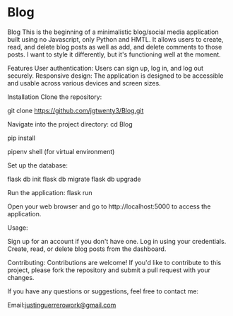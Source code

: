 # Blog

Blog
This is the beginning of a minimalistic blog/social media application built using no Javascript, only Python and HMTL. It allows users to create, read, and delete blog posts as well as add, and delete comments to those posts. I want to style it differently, but it's functioning well at the moment. 

Features
User authentication: Users can sign up, log in, and log out securely.
Responsive design: The application is designed to be accessible and usable across various devices and screen sizes.

Installation
Clone the repository:

git clone https://github.com/jgtwenty3/Blog.git

Navigate into the project directory:
cd Blog

pip install

pipenv shell (for virtual environment)

Set up the database:

flask db init
flask db migrate
flask db upgrade

Run the application:
flask run

Open your web browser and go to http://localhost:5000 to access the application.

Usage:

Sign up for an account if you don't have one.
Log in using your credentials.
Create, read, or delete blog posts from the dashboard.

Contributing:
Contributions are welcome! If you'd like to contribute to this project, please fork the repository and submit a pull request with your changes.

If you have any questions or suggestions, feel free to contact me:

Email:justinguerrerowork@gmail.com
